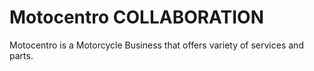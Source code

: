 # Motocentro COLLABORATION 
Motocentro is a Motorcycle Business that offers variety of services and parts.
